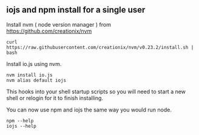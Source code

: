 
iojs and npm install for a single user
--------------------------------------


Install nvm ( node version manager ) from https://github.com/creationix/nvm


	curl https://raw.githubusercontent.com/creationix/nvm/v0.23.2/install.sh | bash


Install io.js using nvm.


	nvm install io.js
	nvm alias default iojs


This hooks into your shell startup scripts so you will need to start a new shell or relogin for it to finish installing.

You can now use npm and iojs the same way you would run node.

	npm --help
	iojs --help


